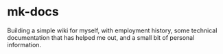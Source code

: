 # mk-docs

Building a simple wiki for myself, with employment history, some technical documentation that has helped me out, and a small bit of personal information.


